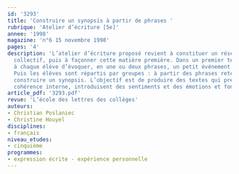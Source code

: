 ```yaml
---
id: '3293'
title: 'Construire un synopsis à partir de phrases '
rubrique: 'Atelier d’écriture [5e]'
annee: '1998'
magazine: 'n°6 15 novembre 1998'
pages: '4'
description: 'L’atelier d’écriture proposé revient à constituer un réservoir de vécu
  collectif, puis à façonner cette matière première. Dans un premier temps, on demande
  à chaque élève d’évoquer, en une ou deux phrases, un petit événement vécu par lui.
  Puis les élèves sont répartis par groupes : à partir des phrases retenues, ils vont
  construire un synopsis. L’objectif est de produire des textes qui présentent une
  cohérence interne, introduisent des sentiments et des émotions et font place à l’implicite.'
article_pdf: '3293.pdf'
revue: 'L’école des lettres des collèges'
auteurs:
- Christian Poslaniec
- Christine Houyel
disciplines:
- français
niveau_etudes:
- cinquième
programmes:
- expression écrite - expérience personnelle
---
```

